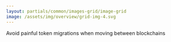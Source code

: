 ```yaml
---
layout: partials/common/images-grid/image-grid
image: /assets/img/overview/grid-img-4.svg
---
```


Avoid painful token migrations when moving between blockchains
